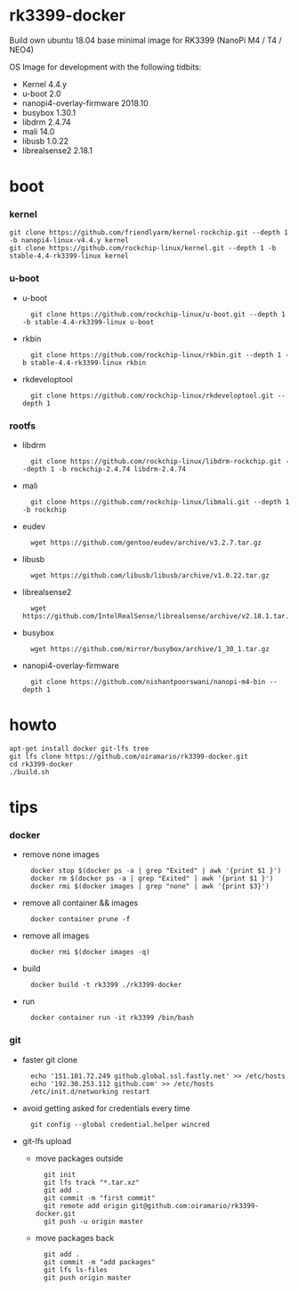 rk3399-docker
=============
Build own ubuntu 18.04 base minimal image for RK3399 (NanoPi M4 / T4 / NEO4)

OS Image for development with the following tidbits:

* Kernel 4.4.y
* u-boot 2.0
* nanopi4-overlay-firmware 2018.10
* busybox 1.30.1
* libdrm 2.4.74
* mali 14.0
* libusb 1.0.22
* librealsense2 2.18.1
 
# boot

### kernel

    git clone https://github.com/friendlyarm/kernel-rockchip.git --depth 1 -b nanopi4-linux-v4.4.y kernel
    git clone https://github.com/rockchip-linux/kernel.git --depth 1 -b stable-4.4-rk3399-linux kernel

### u-boot

* u-boot

        git clone https://github.com/rockchip-linux/u-boot.git --depth 1 -b stable-4.4-rk3399-linux u-boot

* rkbin

        git clone https://github.com/rockchip-linux/rkbin.git --depth 1 -b stable-4.4-rk3399-linux rkbin

* rkdeveloptool

        git clone https://github.com/rockchip-linux/rkdeveloptool.git --depth 1

### rootfs

* libdrm

        git clone https://github.com/rockchip-linux/libdrm-rockchip.git --depth 1 -b rockchip-2.4.74 libdrm-2.4.74

* mali

        git clone https://github.com/rockchip-linux/libmali.git --depth 1 -b rockchip

* eudev

        wget https://github.com/gentoo/eudev/archive/v3.2.7.tar.gz

* libusb

        wget https://github.com/libusb/libusb/archive/v1.0.22.tar.gz

* librealsense2

        wget https://github.com/IntelRealSense/librealsense/archive/v2.18.1.tar.gz

* busybox

        wget https://github.com/mirror/busybox/archive/1_30_1.tar.gz

* nanopi4-overlay-firmware

        git clone https://github.com/nishantpoorswani/nanopi-m4-bin --depth 1

# howto
    apt-get install docker git-lfs tree
    git lfs clone https://github.com/oiramario/rk3399-docker.git
    cd rk3399-docker
    ./build.sh

# tips
### docker
* remove none images

        docker stop $(docker ps -a | grep "Exited" | awk '{print $1 }')
        docker rm $(docker ps -a | grep "Exited" | awk '{print $1 }')
        docker rmi $(docker images | grep "none" | awk '{print $3}')

* remove all container && images

        docker container prune -f

* remove all images

        docker rmi $(docker images -q)

* build

        docker build -t rk3399 ./rk3399-docker

* run

        docker container run -it rk3399 /bin/bash

### git
* faster git clone

        echo '151.101.72.249 github.global.ssl.fastly.net' >> /etc/hosts
        echo '192.30.253.112 github.com' >> /etc/hosts
        /etc/init.d/networking restart

* avoid getting asked for credentials every time

        git config --global credential.helper wincred

* git-lfs upload
    * move packages outside

            git init
            git lfs track "*.tar.xz"
            git add .
            git commit -m "first commit"
            git remote add origin git@github.com:oiramario/rk3399-docker.git
            git push -u origin master

    * move packages back

            git add .
            git commit -m "add packages"
            git lfs ls-files
            git push origin master
